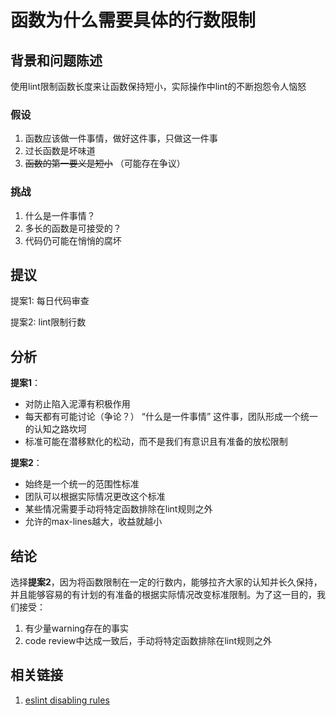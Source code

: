 # 函数为什么需要具体的行数限制

## 背景和问题陈述

使用lint限制函数长度来让函数保持短小，实际操作中lint的不断抱怨令人恼怒

### 假设

1. 函数应该做一件事情，做好这件事，只做这一件事
2. 过长函数是坏味道
3. ~~函数的第一要义是短小~~ （可能存在争议）

### 挑战

1. 什么是一件事情？
2. 多长的函数是可接受的？
3. 代码仍可能在悄悄的腐坏

## 提议

提案1: 每日代码审查

提案2: lint限制行数

## 分析

**提案1**：

- 对防止陷入泥潭有积极作用
- 每天都有可能讨论（争论？） “什么是一件事情” 这件事，团队形成一个统一的认知之路坎坷
- 标准可能在潜移默化的松动，而不是我们有意识且有准备的放松限制

**提案2**：

- 始终是一个统一的范围性标准
- 团队可以根据实际情况更改这个标准
- 某些情况需要手动将特定函数排除在lint规则之外
- 允许的max-lines越大，收益就越小

## 结论

选择**提案2**，因为将函数限制在一定的行数内，能够拉齐大家的认知并长久保持，并且能够容易的有计划的有准备的根据实际情况改变标准限制。为了这一目的，我们接受：

1. 有少量warning存在的事实
2. code review中达成一致后，手动将特定函数排除在lint规则之外

## 相关链接

1. [eslint disabling rules](https://eslint.org/docs/latest/user-guide/configuring/rules#disabling-rules)
